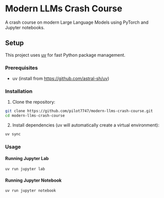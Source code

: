 # Modern LLMs Crash Course

A crash course on modern Large Language Models using PyTorch and Jupyter notebooks.

## Setup

This project uses [uv](https://github.com/astral-sh/uv) for fast Python package management.

### Prerequisites

- uv (install from https://github.com/astral-sh/uv)

### Installation

1. Clone the repository:
```bash
git clone https://github.com/pilot7747/modern-llms-crash-course.git
cd modern-llms-crash-course
```

2. Install dependencies (uv will automatically create a virtual environment):
```bash
uv sync
```

### Usage

#### Running Jupyter Lab

```bash
uv run jupyter lab
```

#### Running Jupyter Notebook

```bash
uv run jupyter notebook
```
